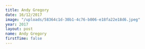 ```yaml
---
title: Andy Gregory
date: 16/12/2017
image: "/uploads/58364c1d-30b1-4c76-b006-e18fa22e18d6.jpeg"
year: 2017
layout: post
name: Andy Gregory
firstTime: false
---
```

